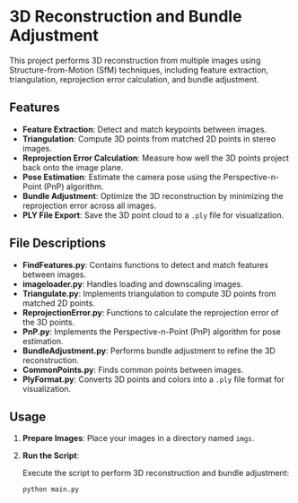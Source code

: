 # 3D Reconstruction and Bundle Adjustment

This project performs 3D reconstruction from multiple images using Structure-from-Motion (SfM) techniques, including feature extraction, triangulation, reprojection error calculation, and bundle adjustment.

## Features

- **Feature Extraction**: Detect and match keypoints between images.
- **Triangulation**: Compute 3D points from matched 2D points in stereo images.
- **Reprojection Error Calculation**: Measure how well the 3D points project back onto the image plane.
- **Pose Estimation**: Estimate the camera pose using the Perspective-n-Point (PnP) algorithm.
- **Bundle Adjustment**: Optimize the 3D reconstruction by minimizing the reprojection error across all images.
- **PLY File Export**: Save the 3D point cloud to a `.ply` file for visualization.

## File Descriptions

- **FindFeatures.py**: Contains functions to detect and match features between images.
- **imageloader.py**: Handles loading and downscaling images.
- **Triangulate.py**: Implements triangulation to compute 3D points from matched 2D points.
- **ReprojectionError.py**: Functions to calculate the reprojection error of the 3D points.
- **PnP.py**: Implements the Perspective-n-Point (PnP) algorithm for pose estimation.
- **BundleAdjustment.py**: Performs bundle adjustment to refine the 3D reconstruction.
- **CommonPoints.py**: Finds common points between images.
- **PlyFormat.py**: Converts 3D points and colors into a `.ply` file format for visualization.

## Usage

1. **Prepare Images**: Place your images in a directory named `imgs`.

2. **Run the Script**:

   Execute the script to perform 3D reconstruction and bundle adjustment:

   ```bash
   python main.py
    ```